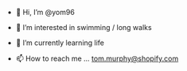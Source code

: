 - 👋 Hi, I’m @yom96
- 👀 I’m interested in swimming / long walks
- 🌱 I’m currently learning life

- 📫 How to reach me ... tom.murphy@shopify.com

<!---
yom96/yom96 is a ✨ special ✨ repository because its `README.md` (this file) appears on your GitHub profile.
You can click the Preview link to take a look at your changes.
--->
